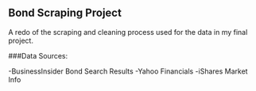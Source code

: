 ## Bond Scraping Project

A redo of the scraping and cleaning process used for the data in my final project.


###Data Sources:


-BusinessInsider Bond Search Results
-Yahoo Financials
-iShares Market Info
